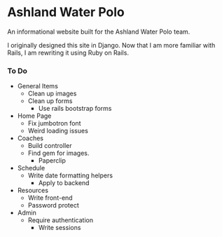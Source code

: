 # Ashland Water Polo
An informational website built for the Ashland Water Polo team. 

I originally designed this site in Django. Now that I am more familiar with Rails, I am rewriting it using Ruby on Rails. 

### To Do
* General Items
  * Clean up images
  * Clean up forms
    * Use rails bootstrap forms
* Home Page
  * Fix jumbotron font
  * Weird loading issues
* Coaches
  * Build controller
  * Find gem for images.
    * Paperclip
* Schedule
  * Write date formatting helpers
    * Apply to backend
* Resources
  * Write front-end
  * Password protect
* Admin
  * Require authentication
    * Write sessions